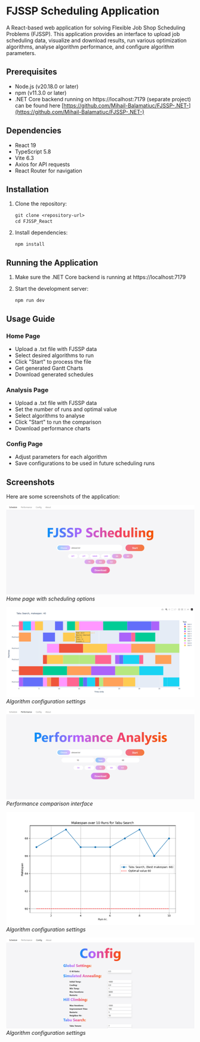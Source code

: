 # FJSSP Scheduling Application

A React-based web application for solving Flexible Job Shop Scheduling Problems (FJSSP). This application provides an interface to upload job scheduling data, visualize and download results, run various optimization algorithms, analyse algorithm performance, and configure algorithm parameters.

## Prerequisites

- Node.js (v20.18.0 or later)
- npm (v11.3.0 or later)
- .NET Core backend running on https://localhost:7179 (separate project) can be found here [https://github.com/Mihail-Balamatiuc/FJSSP-.NET-](https://github.com/Mihail-Balamatiuc/FJSSP-.NET-)

## Dependencies

- React 19
- TypeScript 5.8
- Vite 6.3
- Axios for API requests
- React Router for navigation


## Installation

1. Clone the repository:
   ```
   git clone <repository-url>
   cd FJSSP_React
   ```

2. Install dependencies:
   ```
   npm install
   ```

## Running the Application

1. Make sure the .NET Core backend is running at https://localhost:7179

2. Start the development server:
   ```
   npm run dev
   ```

## Usage Guide

### Home Page
- Upload a .txt file with FJSSP data
- Select desired algorithms to run
- Click "Start" to process the file
- Get generated Gantt Charts
- Download generated schedules

### Analysis Page
- Upload a .txt file with FJSSP data
- Set the number of runs and optimal value
- Select algorithms to analyse
- Click "Start" to run the comparison
- Download performance charts

### Config Page
- Adjust parameters for each algorithm
- Save configurations to be used in future scheduling runs

## Screenshots

Here are some screenshots of the application:

![Scheduling Page](./readme_images/Schedule_page.png)
*Home page with scheduling options*

![Gantt Chart](./readme_images/Gantt_chart.png)
*Algorithm configuration settings*

![Analysis Performance Page](./readme_images/Performance_page.png)
*Performance comparison interface*

![Performance Chart](./readme_images/TS_performance.png)
*Algorithm configuration settings*

![Configuration Page](./readme_images/Config_page.png)
*Algorithm configuration settings*

